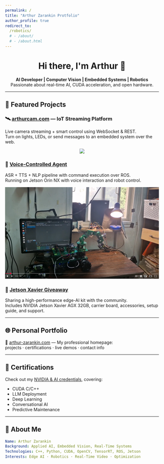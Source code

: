 ```yaml
---
permalink: /
title: "Arthur Zarankin Protfolio"
author_profile: true
redirect_to: 
  /robotics/
  # - /about/
  # - /about.html
---
```

<!-- page under development -->


<!-- Header Section -->
<h1 align="center">Hi there, I'm Arthur 👋</h1>

<p align="center">
  <b>AI Developer | Computer Vision | Embedded Systems | Robotics</b><br>
  Passionate about real-time AI, CUDA acceleration, and open hardware.
</p>

---

## 🔧 Featured Projects

### 🛰️ [arthurcam.com](https://arthurcam.com) — IoT Streaming Platform
Live camera streaming + smart control using WebSocket & REST.  
Turn on lights, LEDs, or send messages to an embedded system over the web.

<p align="center">
    <a href="https://arthurcam.com" title="arthurcam.com">
      <img src="https://i.imgur.com/CGIDILZ.png" width="300"/>
    </a>
</p>

### 🤖 [Voice-Controlled Agent](https://agent.w3arthur.com)  
ASR + TTS + NLP pipeline with command execution over ROS.  
Running on Jetson Orin NX with voice interaction and robot control.

<p align="center">
  <a href="https://youtu.be/SUPT8yU3pgg" title="Voice Agent Rosmaster">
    <img src="https://github.com/azarankin/Voice-Agent-Rosmaster.Project/raw/main/demo_image2.png" alt="Voice Agent Rosmaster" height="300"/>
  </a>
</p>

### 🎁 [Jetson Xavier Giveaway](https://xavier.w3arthur.com)  
Sharing a high-performance edge-AI kit with the community.  
Includes NVIDIA Jetson Xavier AGX 32GB, carrier board, accessories, setup guide, and support.

---

## 🌐 Personal Portfolio

🔗 [arthur-zarankin.com](https://arthur-zarankin.com) — My professional homepage:  
projects · certifications · live demos · contact info

---

## 📜 Certifications
Check out my [NVIDIA & AI credentials](https://certifications.w3arthur.com), covering:
- CUDA C/C++  
- LLM Deployment  
- Deep Learning  
- Conversational AI  
- Predictive Maintenance

---

## 💼 About Me

```yaml
Name: Arthur Zarankin
Background: Applied AI, Embedded Vision, Real-Time Systems
Technologies: C++, Python, CUDA, OpenCV, TensorRT, ROS, Jetson
Interests: Edge AI · Robotics · Real-Time Video · Optimization
```
